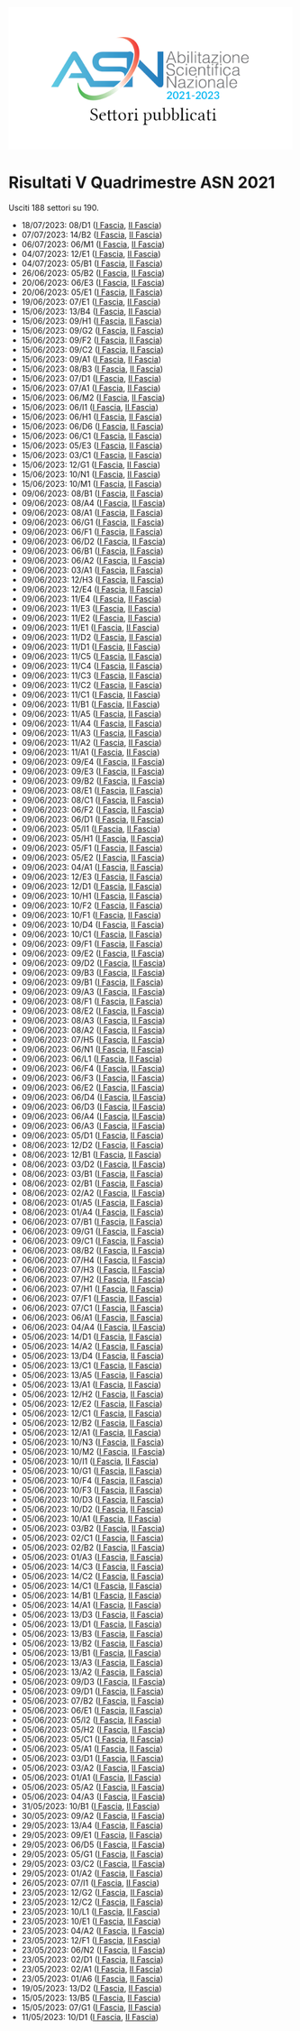 ![logo](img/logo-2021.png)

# Risultati V Quadrimestre ASN 2021

Usciti 188 settori su 190.

- 18/07/2023: 08/D1 ([I Fascia](https://asn21.cineca.it/pubblico/miur/esito/08%252FD1/1/5), [II Fascia](https://asn21.cineca.it/pubblico/miur/esito/08%252FD1/2/5))
- 07/07/2023: 14/B2 ([I Fascia](https://asn21.cineca.it/pubblico/miur/esito/14%252FB2/1/5), [II Fascia](https://asn21.cineca.it/pubblico/miur/esito/14%252FB2/2/5))
- 06/07/2023: 06/M1 ([I Fascia](https://asn21.cineca.it/pubblico/miur/esito/06%252FM1/1/5), [II Fascia](https://asn21.cineca.it/pubblico/miur/esito/06%252FM1/2/5))
- 04/07/2023: 12/E1 ([I Fascia](https://asn21.cineca.it/pubblico/miur/esito/12%252FE1/1/5), [II Fascia](https://asn21.cineca.it/pubblico/miur/esito/12%252FE1/2/5))
- 04/07/2023: 05/B1 ([I Fascia](https://asn21.cineca.it/pubblico/miur/esito/05%252FB1/1/5), [II Fascia](https://asn21.cineca.it/pubblico/miur/esito/05%252FB1/2/5))
- 26/06/2023: 05/B2 ([I Fascia](https://asn21.cineca.it/pubblico/miur/esito/05%252FB2/1/5), [II Fascia](https://asn21.cineca.it/pubblico/miur/esito/05%252FB2/2/5))
- 20/06/2023: 06/E3 ([I Fascia](https://asn21.cineca.it/pubblico/miur/esito/06%252FE3/1/5), [II Fascia](https://asn21.cineca.it/pubblico/miur/esito/06%252FE3/2/5))
- 20/06/2023: 05/E1 ([I Fascia](https://asn21.cineca.it/pubblico/miur/esito/05%252FE1/1/5), [II Fascia](https://asn21.cineca.it/pubblico/miur/esito/05%252FE1/2/5))
- 19/06/2023: 07/E1 ([I Fascia](https://asn21.cineca.it/pubblico/miur/esito/07%252FE1/1/5), [II Fascia](https://asn21.cineca.it/pubblico/miur/esito/07%252FE1/2/5))
- 15/06/2023: 13/B4 ([I Fascia](https://asn21.cineca.it/pubblico/miur/esito/13%252FB4/1/5), [II Fascia](https://asn21.cineca.it/pubblico/miur/esito/13%252FB4/2/5))
- 15/06/2023: 09/H1 ([I Fascia](https://asn21.cineca.it/pubblico/miur/esito/09%252FH1/1/5), [II Fascia](https://asn21.cineca.it/pubblico/miur/esito/09%252FH1/2/5))
- 15/06/2023: 09/G2 ([I Fascia](https://asn21.cineca.it/pubblico/miur/esito/09%252FG2/1/5), [II Fascia](https://asn21.cineca.it/pubblico/miur/esito/09%252FG2/2/5))
- 15/06/2023: 09/F2 ([I Fascia](https://asn21.cineca.it/pubblico/miur/esito/09%252FF2/1/5), [II Fascia](https://asn21.cineca.it/pubblico/miur/esito/09%252FF2/2/5))
- 15/06/2023: 09/C2 ([I Fascia](https://asn21.cineca.it/pubblico/miur/esito/09%252FC2/1/5), [II Fascia](https://asn21.cineca.it/pubblico/miur/esito/09%252FC2/2/5))
- 15/06/2023: 09/A1 ([I Fascia](https://asn21.cineca.it/pubblico/miur/esito/09%252FA1/1/5), [II Fascia](https://asn21.cineca.it/pubblico/miur/esito/09%252FA1/2/5))
- 15/06/2023: 08/B3 ([I Fascia](https://asn21.cineca.it/pubblico/miur/esito/08%252FB3/1/5), [II Fascia](https://asn21.cineca.it/pubblico/miur/esito/08%252FB3/2/5))
- 15/06/2023: 07/D1 ([I Fascia](https://asn21.cineca.it/pubblico/miur/esito/07%252FD1/1/5), [II Fascia](https://asn21.cineca.it/pubblico/miur/esito/07%252FD1/2/5))
- 15/06/2023: 07/A1 ([I Fascia](https://asn21.cineca.it/pubblico/miur/esito/07%252FA1/1/5), [II Fascia](https://asn21.cineca.it/pubblico/miur/esito/07%252FA1/2/5))
- 15/06/2023: 06/M2 ([I Fascia](https://asn21.cineca.it/pubblico/miur/esito/06%252FM2/1/5), [II Fascia](https://asn21.cineca.it/pubblico/miur/esito/06%252FM2/2/5))
- 15/06/2023: 06/I1 ([I Fascia](https://asn21.cineca.it/pubblico/miur/esito/06%252FI1/1/5), [II Fascia](https://asn21.cineca.it/pubblico/miur/esito/06%252FI1/2/5))
- 15/06/2023: 06/H1 ([I Fascia](https://asn21.cineca.it/pubblico/miur/esito/06%252FH1/1/5), [II Fascia](https://asn21.cineca.it/pubblico/miur/esito/06%252FH1/2/5))
- 15/06/2023: 06/D6 ([I Fascia](https://asn21.cineca.it/pubblico/miur/esito/06%252FD6/1/5), [II Fascia](https://asn21.cineca.it/pubblico/miur/esito/06%252FD6/2/5))
- 15/06/2023: 06/C1 ([I Fascia](https://asn21.cineca.it/pubblico/miur/esito/06%252FC1/1/5), [II Fascia](https://asn21.cineca.it/pubblico/miur/esito/06%252FC1/2/5))
- 15/06/2023: 05/E3 ([I Fascia](https://asn21.cineca.it/pubblico/miur/esito/05%252FE3/1/5), [II Fascia](https://asn21.cineca.it/pubblico/miur/esito/05%252FE3/2/5))
- 15/06/2023: 03/C1 ([I Fascia](https://asn21.cineca.it/pubblico/miur/esito/03%252FC1/1/5), [II Fascia](https://asn21.cineca.it/pubblico/miur/esito/03%252FC1/2/5))
- 15/06/2023: 12/G1 ([I Fascia](https://asn21.cineca.it/pubblico/miur/esito/12%252FG1/1/5), [II Fascia](https://asn21.cineca.it/pubblico/miur/esito/12%252FG1/2/5))
- 15/06/2023: 10/N1 ([I Fascia](https://asn21.cineca.it/pubblico/miur/esito/10%252FN1/1/5), [II Fascia](https://asn21.cineca.it/pubblico/miur/esito/10%252FN1/2/5))
- 15/06/2023: 10/M1 ([I Fascia](https://asn21.cineca.it/pubblico/miur/esito/10%252FM1/1/5), [II Fascia](https://asn21.cineca.it/pubblico/miur/esito/10%252FM1/2/5))
- 09/06/2023: 08/B1 ([I Fascia](https://asn21.cineca.it/pubblico/miur/esito/08%252FB1/1/5), [II Fascia](https://asn21.cineca.it/pubblico/miur/esito/08%252FB1/2/5))
- 09/06/2023: 08/A4 ([I Fascia](https://asn21.cineca.it/pubblico/miur/esito/08%252FA4/1/5), [II Fascia](https://asn21.cineca.it/pubblico/miur/esito/08%252FA4/2/5))
- 09/06/2023: 08/A1 ([I Fascia](https://asn21.cineca.it/pubblico/miur/esito/08%252FA1/1/5), [II Fascia](https://asn21.cineca.it/pubblico/miur/esito/08%252FA1/2/5))
- 09/06/2023: 06/G1 ([I Fascia](https://asn21.cineca.it/pubblico/miur/esito/06%252FG1/1/5), [II Fascia](https://asn21.cineca.it/pubblico/miur/esito/06%252FG1/2/5))
- 09/06/2023: 06/F1 ([I Fascia](https://asn21.cineca.it/pubblico/miur/esito/06%252FF1/1/5), [II Fascia](https://asn21.cineca.it/pubblico/miur/esito/06%252FF1/2/5))
- 09/06/2023: 06/D2 ([I Fascia](https://asn21.cineca.it/pubblico/miur/esito/06%252FD2/1/5), [II Fascia](https://asn21.cineca.it/pubblico/miur/esito/06%252FD2/2/5))
- 09/06/2023: 06/B1 ([I Fascia](https://asn21.cineca.it/pubblico/miur/esito/06%252FB1/1/5), [II Fascia](https://asn21.cineca.it/pubblico/miur/esito/06%252FB1/2/5))
- 09/06/2023: 06/A2 ([I Fascia](https://asn21.cineca.it/pubblico/miur/esito/06%252FA2/1/5), [II Fascia](https://asn21.cineca.it/pubblico/miur/esito/06%252FA2/2/5))
- 09/06/2023: 03/A1 ([I Fascia](https://asn21.cineca.it/pubblico/miur/esito/03%252FA1/1/5), [II Fascia](https://asn21.cineca.it/pubblico/miur/esito/03%252FA1/2/5))
- 09/06/2023: 12/H3 ([I Fascia](https://asn21.cineca.it/pubblico/miur/esito/12%252FH3/1/5), [II Fascia](https://asn21.cineca.it/pubblico/miur/esito/12%252FH3/2/5))
- 09/06/2023: 12/E4 ([I Fascia](https://asn21.cineca.it/pubblico/miur/esito/12%252FE4/1/5), [II Fascia](https://asn21.cineca.it/pubblico/miur/esito/12%252FE4/2/5))
- 09/06/2023: 11/E4 ([I Fascia](https://asn21.cineca.it/pubblico/miur/esito/11%252FE4/1/5), [II Fascia](https://asn21.cineca.it/pubblico/miur/esito/11%252FE4/2/5))
- 09/06/2023: 11/E3 ([I Fascia](https://asn21.cineca.it/pubblico/miur/esito/11%252FE3/1/5), [II Fascia](https://asn21.cineca.it/pubblico/miur/esito/11%252FE3/2/5))
- 09/06/2023: 11/E2 ([I Fascia](https://asn21.cineca.it/pubblico/miur/esito/11%252FE2/1/5), [II Fascia](https://asn21.cineca.it/pubblico/miur/esito/11%252FE2/2/5))
- 09/06/2023: 11/E1 ([I Fascia](https://asn21.cineca.it/pubblico/miur/esito/11%252FE1/1/5), [II Fascia](https://asn21.cineca.it/pubblico/miur/esito/11%252FE1/2/5))
- 09/06/2023: 11/D2 ([I Fascia](https://asn21.cineca.it/pubblico/miur/esito/11%252FD2/1/5), [II Fascia](https://asn21.cineca.it/pubblico/miur/esito/11%252FD2/2/5))
- 09/06/2023: 11/D1 ([I Fascia](https://asn21.cineca.it/pubblico/miur/esito/11%252FD1/1/5), [II Fascia](https://asn21.cineca.it/pubblico/miur/esito/11%252FD1/2/5))
- 09/06/2023: 11/C5 ([I Fascia](https://asn21.cineca.it/pubblico/miur/esito/11%252FC5/1/5), [II Fascia](https://asn21.cineca.it/pubblico/miur/esito/11%252FC5/2/5))
- 09/06/2023: 11/C4 ([I Fascia](https://asn21.cineca.it/pubblico/miur/esito/11%252FC4/1/5), [II Fascia](https://asn21.cineca.it/pubblico/miur/esito/11%252FC4/2/5))
- 09/06/2023: 11/C3 ([I Fascia](https://asn21.cineca.it/pubblico/miur/esito/11%252FC3/1/5), [II Fascia](https://asn21.cineca.it/pubblico/miur/esito/11%252FC3/2/5))
- 09/06/2023: 11/C2 ([I Fascia](https://asn21.cineca.it/pubblico/miur/esito/11%252FC2/1/5), [II Fascia](https://asn21.cineca.it/pubblico/miur/esito/11%252FC2/2/5))
- 09/06/2023: 11/C1 ([I Fascia](https://asn21.cineca.it/pubblico/miur/esito/11%252FC1/1/5), [II Fascia](https://asn21.cineca.it/pubblico/miur/esito/11%252FC1/2/5))
- 09/06/2023: 11/B1 ([I Fascia](https://asn21.cineca.it/pubblico/miur/esito/11%252FB1/1/5), [II Fascia](https://asn21.cineca.it/pubblico/miur/esito/11%252FB1/2/5))
- 09/06/2023: 11/A5 ([I Fascia](https://asn21.cineca.it/pubblico/miur/esito/11%252FA5/1/5), [II Fascia](https://asn21.cineca.it/pubblico/miur/esito/11%252FA5/2/5))
- 09/06/2023: 11/A4 ([I Fascia](https://asn21.cineca.it/pubblico/miur/esito/11%252FA4/1/5), [II Fascia](https://asn21.cineca.it/pubblico/miur/esito/11%252FA4/2/5))
- 09/06/2023: 11/A3 ([I Fascia](https://asn21.cineca.it/pubblico/miur/esito/11%252FA3/1/5), [II Fascia](https://asn21.cineca.it/pubblico/miur/esito/11%252FA3/2/5))
- 09/06/2023: 11/A2 ([I Fascia](https://asn21.cineca.it/pubblico/miur/esito/11%252FA2/1/5), [II Fascia](https://asn21.cineca.it/pubblico/miur/esito/11%252FA2/2/5))
- 09/06/2023: 11/A1 ([I Fascia](https://asn21.cineca.it/pubblico/miur/esito/11%252FA1/1/5), [II Fascia](https://asn21.cineca.it/pubblico/miur/esito/11%252FA1/2/5))
- 09/06/2023: 09/E4 ([I Fascia](https://asn21.cineca.it/pubblico/miur/esito/09%252FE4/1/5), [II Fascia](https://asn21.cineca.it/pubblico/miur/esito/09%252FE4/2/5))
- 09/06/2023: 09/E3 ([I Fascia](https://asn21.cineca.it/pubblico/miur/esito/09%252FE3/1/5), [II Fascia](https://asn21.cineca.it/pubblico/miur/esito/09%252FE3/2/5))
- 09/06/2023: 09/B2 ([I Fascia](https://asn21.cineca.it/pubblico/miur/esito/09%252FB2/1/5), [II Fascia](https://asn21.cineca.it/pubblico/miur/esito/09%252FB2/2/5))
- 09/06/2023: 08/E1 ([I Fascia](https://asn21.cineca.it/pubblico/miur/esito/08%252FE1/1/5), [II Fascia](https://asn21.cineca.it/pubblico/miur/esito/08%252FE1/2/5))
- 09/06/2023: 08/C1 ([I Fascia](https://asn21.cineca.it/pubblico/miur/esito/08%252FC1/1/5), [II Fascia](https://asn21.cineca.it/pubblico/miur/esito/08%252FC1/2/5))
- 09/06/2023: 06/F2 ([I Fascia](https://asn21.cineca.it/pubblico/miur/esito/06%252FF2/1/5), [II Fascia](https://asn21.cineca.it/pubblico/miur/esito/06%252FF2/2/5))
- 09/06/2023: 06/D1 ([I Fascia](https://asn21.cineca.it/pubblico/miur/esito/06%252FD1/1/5), [II Fascia](https://asn21.cineca.it/pubblico/miur/esito/06%252FD1/2/5))
- 09/06/2023: 05/I1 ([I Fascia](https://asn21.cineca.it/pubblico/miur/esito/05%252FI1/1/5), [II Fascia](https://asn21.cineca.it/pubblico/miur/esito/05%252FI1/2/5))
- 09/06/2023: 05/H1 ([I Fascia](https://asn21.cineca.it/pubblico/miur/esito/05%252FH1/1/5), [II Fascia](https://asn21.cineca.it/pubblico/miur/esito/05%252FH1/2/5))
- 09/06/2023: 05/F1 ([I Fascia](https://asn21.cineca.it/pubblico/miur/esito/05%252FF1/1/5), [II Fascia](https://asn21.cineca.it/pubblico/miur/esito/05%252FF1/2/5))
- 09/06/2023: 05/E2 ([I Fascia](https://asn21.cineca.it/pubblico/miur/esito/05%252FE2/1/5), [II Fascia](https://asn21.cineca.it/pubblico/miur/esito/05%252FE2/2/5))
- 09/06/2023: 04/A1 ([I Fascia](https://asn21.cineca.it/pubblico/miur/esito/04%252FA1/1/5), [II Fascia](https://asn21.cineca.it/pubblico/miur/esito/04%252FA1/2/5))
- 09/06/2023: 12/E3 ([I Fascia](https://asn21.cineca.it/pubblico/miur/esito/12%252FE3/1/5), [II Fascia](https://asn21.cineca.it/pubblico/miur/esito/12%252FE3/2/5))
- 09/06/2023: 12/D1 ([I Fascia](https://asn21.cineca.it/pubblico/miur/esito/12%252FD1/1/5), [II Fascia](https://asn21.cineca.it/pubblico/miur/esito/12%252FD1/2/5))
- 09/06/2023: 10/H1 ([I Fascia](https://asn21.cineca.it/pubblico/miur/esito/10%252FH1/1/5), [II Fascia](https://asn21.cineca.it/pubblico/miur/esito/10%252FH1/2/5))
- 09/06/2023: 10/F2 ([I Fascia](https://asn21.cineca.it/pubblico/miur/esito/10%252FF2/1/5), [II Fascia](https://asn21.cineca.it/pubblico/miur/esito/10%252FF2/2/5))
- 09/06/2023: 10/F1 ([I Fascia](https://asn21.cineca.it/pubblico/miur/esito/10%252FF1/1/5), [II Fascia](https://asn21.cineca.it/pubblico/miur/esito/10%252FF1/2/5))
- 09/06/2023: 10/D4 ([I Fascia](https://asn21.cineca.it/pubblico/miur/esito/10%252FD4/1/5), [II Fascia](https://asn21.cineca.it/pubblico/miur/esito/10%252FD4/2/5))
- 09/06/2023: 10/C1 ([I Fascia](https://asn21.cineca.it/pubblico/miur/esito/10%252FC1/1/5), [II Fascia](https://asn21.cineca.it/pubblico/miur/esito/10%252FC1/2/5))
- 09/06/2023: 09/F1 ([I Fascia](https://asn21.cineca.it/pubblico/miur/esito/09%252FF1/1/5), [II Fascia](https://asn21.cineca.it/pubblico/miur/esito/09%252FF1/2/5))
- 09/06/2023: 09/E2 ([I Fascia](https://asn21.cineca.it/pubblico/miur/esito/09%252FE2/1/5), [II Fascia](https://asn21.cineca.it/pubblico/miur/esito/09%252FE2/2/5))
- 09/06/2023: 09/D2 ([I Fascia](https://asn21.cineca.it/pubblico/miur/esito/09%252FD2/1/5), [II Fascia](https://asn21.cineca.it/pubblico/miur/esito/09%252FD2/2/5))
- 09/06/2023: 09/B3 ([I Fascia](https://asn21.cineca.it/pubblico/miur/esito/09%252FB3/1/5), [II Fascia](https://asn21.cineca.it/pubblico/miur/esito/09%252FB3/2/5))
- 09/06/2023: 09/B1 ([I Fascia](https://asn21.cineca.it/pubblico/miur/esito/09%252FB1/1/5), [II Fascia](https://asn21.cineca.it/pubblico/miur/esito/09%252FB1/2/5))
- 09/06/2023: 09/A3 ([I Fascia](https://asn21.cineca.it/pubblico/miur/esito/09%252FA3/1/5), [II Fascia](https://asn21.cineca.it/pubblico/miur/esito/09%252FA3/2/5))
- 09/06/2023: 08/F1 ([I Fascia](https://asn21.cineca.it/pubblico/miur/esito/08%252FF1/1/5), [II Fascia](https://asn21.cineca.it/pubblico/miur/esito/08%252FF1/2/5))
- 09/06/2023: 08/E2 ([I Fascia](https://asn21.cineca.it/pubblico/miur/esito/08%252FE2/1/5), [II Fascia](https://asn21.cineca.it/pubblico/miur/esito/08%252FE2/2/5))
- 09/06/2023: 08/A3 ([I Fascia](https://asn21.cineca.it/pubblico/miur/esito/08%252FA3/1/5), [II Fascia](https://asn21.cineca.it/pubblico/miur/esito/08%252FA3/2/5))
- 09/06/2023: 08/A2 ([I Fascia](https://asn21.cineca.it/pubblico/miur/esito/08%252FA2/1/5), [II Fascia](https://asn21.cineca.it/pubblico/miur/esito/08%252FA2/2/5))
- 09/06/2023: 07/H5 ([I Fascia](https://asn21.cineca.it/pubblico/miur/esito/07%252FH5/1/5), [II Fascia](https://asn21.cineca.it/pubblico/miur/esito/07%252FH5/2/5))
- 09/06/2023: 06/N1 ([I Fascia](https://asn21.cineca.it/pubblico/miur/esito/06%252FN1/1/5), [II Fascia](https://asn21.cineca.it/pubblico/miur/esito/06%252FN1/2/5))
- 09/06/2023: 06/L1 ([I Fascia](https://asn21.cineca.it/pubblico/miur/esito/06%252FL1/1/5), [II Fascia](https://asn21.cineca.it/pubblico/miur/esito/06%252FL1/2/5))
- 09/06/2023: 06/F4 ([I Fascia](https://asn21.cineca.it/pubblico/miur/esito/06%252FF4/1/5), [II Fascia](https://asn21.cineca.it/pubblico/miur/esito/06%252FF4/2/5))
- 09/06/2023: 06/F3 ([I Fascia](https://asn21.cineca.it/pubblico/miur/esito/06%252FF3/1/5), [II Fascia](https://asn21.cineca.it/pubblico/miur/esito/06%252FF3/2/5))
- 09/06/2023: 06/E2 ([I Fascia](https://asn21.cineca.it/pubblico/miur/esito/06%252FE2/1/5), [II Fascia](https://asn21.cineca.it/pubblico/miur/esito/06%252FE2/2/5))
- 09/06/2023: 06/D4 ([I Fascia](https://asn21.cineca.it/pubblico/miur/esito/06%252FD4/1/5), [II Fascia](https://asn21.cineca.it/pubblico/miur/esito/06%252FD4/2/5))
- 09/06/2023: 06/D3 ([I Fascia](https://asn21.cineca.it/pubblico/miur/esito/06%252FD3/1/5), [II Fascia](https://asn21.cineca.it/pubblico/miur/esito/06%252FD3/2/5))
- 09/06/2023: 06/A4 ([I Fascia](https://asn21.cineca.it/pubblico/miur/esito/06%252FA4/1/5), [II Fascia](https://asn21.cineca.it/pubblico/miur/esito/06%252FA4/2/5))
- 09/06/2023: 06/A3 ([I Fascia](https://asn21.cineca.it/pubblico/miur/esito/06%252FA3/1/5), [II Fascia](https://asn21.cineca.it/pubblico/miur/esito/06%252FA3/2/5))
- 09/06/2023: 05/D1 ([I Fascia](https://asn21.cineca.it/pubblico/miur/esito/05%252FD1/1/5), [II Fascia](https://asn21.cineca.it/pubblico/miur/esito/05%252FD1/2/5))
- 08/06/2023: 12/D2 ([I Fascia](https://asn21.cineca.it/pubblico/miur/esito/12%252FD2/1/5), [II Fascia](https://asn21.cineca.it/pubblico/miur/esito/12%252FD2/2/5))
- 08/06/2023: 12/B1 ([I Fascia](https://asn21.cineca.it/pubblico/miur/esito/12%252FB1/1/5), [II Fascia](https://asn21.cineca.it/pubblico/miur/esito/12%252FB1/2/5))
- 08/06/2023: 03/D2 ([I Fascia](https://asn21.cineca.it/pubblico/miur/esito/03%252FD2/1/5), [II Fascia](https://asn21.cineca.it/pubblico/miur/esito/03%252FD2/2/5))
- 08/06/2023: 03/B1 ([I Fascia](https://asn21.cineca.it/pubblico/miur/esito/03%252FB1/1/5), [II Fascia](https://asn21.cineca.it/pubblico/miur/esito/03%252FB1/2/5))
- 08/06/2023: 02/B1 ([I Fascia](https://asn21.cineca.it/pubblico/miur/esito/02%252FB1/1/5), [II Fascia](https://asn21.cineca.it/pubblico/miur/esito/02%252FB1/2/5))
- 08/06/2023: 02/A2 ([I Fascia](https://asn21.cineca.it/pubblico/miur/esito/02%252FA2/1/5), [II Fascia](https://asn21.cineca.it/pubblico/miur/esito/02%252FA2/2/5))
- 08/06/2023: 01/A5 ([I Fascia](https://asn21.cineca.it/pubblico/miur/esito/01%252FA5/1/5), [II Fascia](https://asn21.cineca.it/pubblico/miur/esito/01%252FA5/2/5))
- 08/06/2023: 01/A4 ([I Fascia](https://asn21.cineca.it/pubblico/miur/esito/01%252FA4/1/5), [II Fascia](https://asn21.cineca.it/pubblico/miur/esito/01%252FA4/2/5))
- 06/06/2023: 07/B1 ([I Fascia](https://asn21.cineca.it/pubblico/miur/esito/07%252FB1/1/5), [II Fascia](https://asn21.cineca.it/pubblico/miur/esito/07%252FB1/2/5))
- 06/06/2023: 09/G1 ([I Fascia](https://asn21.cineca.it/pubblico/miur/esito/09%252FG1/1/5), [II Fascia](https://asn21.cineca.it/pubblico/miur/esito/09%252FG1/2/5))
- 06/06/2023: 09/C1 ([I Fascia](https://asn21.cineca.it/pubblico/miur/esito/09%252FC1/1/5), [II Fascia](https://asn21.cineca.it/pubblico/miur/esito/09%252FC1/2/5))
- 06/06/2023: 08/B2 ([I Fascia](https://asn21.cineca.it/pubblico/miur/esito/08%252FB2/1/5), [II Fascia](https://asn21.cineca.it/pubblico/miur/esito/08%252FB2/2/5))
- 06/06/2023: 07/H4 ([I Fascia](https://asn21.cineca.it/pubblico/miur/esito/07%252FH4/1/5), [II Fascia](https://asn21.cineca.it/pubblico/miur/esito/07%252FH4/2/5))
- 06/06/2023: 07/H3 ([I Fascia](https://asn21.cineca.it/pubblico/miur/esito/07%252FH3/1/5), [II Fascia](https://asn21.cineca.it/pubblico/miur/esito/07%252FH3/2/5))
- 06/06/2023: 07/H2 ([I Fascia](https://asn21.cineca.it/pubblico/miur/esito/07%252FH2/1/5), [II Fascia](https://asn21.cineca.it/pubblico/miur/esito/07%252FH2/2/5))
- 06/06/2023: 07/H1 ([I Fascia](https://asn21.cineca.it/pubblico/miur/esito/07%252FH1/1/5), [II Fascia](https://asn21.cineca.it/pubblico/miur/esito/07%252FH1/2/5))
- 06/06/2023: 07/F1 ([I Fascia](https://asn21.cineca.it/pubblico/miur/esito/07%252FF1/1/5), [II Fascia](https://asn21.cineca.it/pubblico/miur/esito/07%252FF1/2/5))
- 06/06/2023: 07/C1 ([I Fascia](https://asn21.cineca.it/pubblico/miur/esito/07%252FC1/1/5), [II Fascia](https://asn21.cineca.it/pubblico/miur/esito/07%252FC1/2/5))
- 06/06/2023: 06/A1 ([I Fascia](https://asn21.cineca.it/pubblico/miur/esito/06%252FA1/1/5), [II Fascia](https://asn21.cineca.it/pubblico/miur/esito/06%252FA1/2/5))
- 06/06/2023: 04/A4 ([I Fascia](https://asn21.cineca.it/pubblico/miur/esito/04%252FA4/1/5), [II Fascia](https://asn21.cineca.it/pubblico/miur/esito/04%252FA4/2/5))
- 05/06/2023: 14/D1 ([I Fascia](https://asn21.cineca.it/pubblico/miur/esito/14%252FD1/1/5), [II Fascia](https://asn21.cineca.it/pubblico/miur/esito/14%252FD1/2/5))
- 05/06/2023: 14/A2 ([I Fascia](https://asn21.cineca.it/pubblico/miur/esito/14%252FA2/1/5), [II Fascia](https://asn21.cineca.it/pubblico/miur/esito/14%252FA2/2/5))
- 05/06/2023: 13/D4 ([I Fascia](https://asn21.cineca.it/pubblico/miur/esito/13%252FD4/1/5), [II Fascia](https://asn21.cineca.it/pubblico/miur/esito/13%252FD4/2/5))
- 05/06/2023: 13/C1 ([I Fascia](https://asn21.cineca.it/pubblico/miur/esito/13%252FC1/1/5), [II Fascia](https://asn21.cineca.it/pubblico/miur/esito/13%252FC1/2/5))
- 05/06/2023: 13/A5 ([I Fascia](https://asn21.cineca.it/pubblico/miur/esito/13%252FA5/1/5), [II Fascia](https://asn21.cineca.it/pubblico/miur/esito/13%252FA5/2/5))
- 05/06/2023: 13/A1 ([I Fascia](https://asn21.cineca.it/pubblico/miur/esito/13%252FA1/1/5), [II Fascia](https://asn21.cineca.it/pubblico/miur/esito/13%252FA1/2/5))
- 05/06/2023: 12/H2 ([I Fascia](https://asn21.cineca.it/pubblico/miur/esito/12%252FH2/1/5), [II Fascia](https://asn21.cineca.it/pubblico/miur/esito/12%252FH2/2/5))
- 05/06/2023: 12/E2 ([I Fascia](https://asn21.cineca.it/pubblico/miur/esito/12%252FE2/1/5), [II Fascia](https://asn21.cineca.it/pubblico/miur/esito/12%252FE2/2/5))
- 05/06/2023: 12/C1 ([I Fascia](https://asn21.cineca.it/pubblico/miur/esito/12%252FC1/1/5), [II Fascia](https://asn21.cineca.it/pubblico/miur/esito/12%252FC1/2/5))
- 05/06/2023: 12/B2 ([I Fascia](https://asn21.cineca.it/pubblico/miur/esito/12%252FB2/1/5), [II Fascia](https://asn21.cineca.it/pubblico/miur/esito/12%252FB2/2/5))
- 05/06/2023: 12/A1 ([I Fascia](https://asn21.cineca.it/pubblico/miur/esito/12%252FA1/1/5), [II Fascia](https://asn21.cineca.it/pubblico/miur/esito/12%252FA1/2/5))
- 05/06/2023: 10/N3 ([I Fascia](https://asn21.cineca.it/pubblico/miur/esito/10%252FN3/1/5), [II Fascia](https://asn21.cineca.it/pubblico/miur/esito/10%252FN3/2/5))
- 05/06/2023: 10/M2 ([I Fascia](https://asn21.cineca.it/pubblico/miur/esito/10%252FM2/1/5), [II Fascia](https://asn21.cineca.it/pubblico/miur/esito/10%252FM2/2/5))
- 05/06/2023: 10/I1 ([I Fascia](https://asn21.cineca.it/pubblico/miur/esito/10%252FI1/1/5), [II Fascia](https://asn21.cineca.it/pubblico/miur/esito/10%252FI1/2/5))
- 05/06/2023: 10/G1 ([I Fascia](https://asn21.cineca.it/pubblico/miur/esito/10%252FG1/1/5), [II Fascia](https://asn21.cineca.it/pubblico/miur/esito/10%252FG1/2/5))
- 05/06/2023: 10/F4 ([I Fascia](https://asn21.cineca.it/pubblico/miur/esito/10%252FF4/1/5), [II Fascia](https://asn21.cineca.it/pubblico/miur/esito/10%252FF4/2/5))
- 05/06/2023: 10/F3 ([I Fascia](https://asn21.cineca.it/pubblico/miur/esito/10%252FF3/1/5), [II Fascia](https://asn21.cineca.it/pubblico/miur/esito/10%252FF3/2/5))
- 05/06/2023: 10/D3 ([I Fascia](https://asn21.cineca.it/pubblico/miur/esito/10%252FD3/1/5), [II Fascia](https://asn21.cineca.it/pubblico/miur/esito/10%252FD3/2/5))
- 05/06/2023: 10/D2 ([I Fascia](https://asn21.cineca.it/pubblico/miur/esito/10%252FD2/1/5), [II Fascia](https://asn21.cineca.it/pubblico/miur/esito/10%252FD2/2/5))
- 05/06/2023: 10/A1 ([I Fascia](https://asn21.cineca.it/pubblico/miur/esito/10%252FA1/1/5), [II Fascia](https://asn21.cineca.it/pubblico/miur/esito/10%252FA1/2/5))
- 05/06/2023: 03/B2 ([I Fascia](https://asn21.cineca.it/pubblico/miur/esito/03%252FB2/1/5), [II Fascia](https://asn21.cineca.it/pubblico/miur/esito/03%252FB2/2/5))
- 05/06/2023: 02/C1 ([I Fascia](https://asn21.cineca.it/pubblico/miur/esito/02%252FC1/1/5), [II Fascia](https://asn21.cineca.it/pubblico/miur/esito/02%252FC1/2/5))
- 05/06/2023: 02/B2 ([I Fascia](https://asn21.cineca.it/pubblico/miur/esito/02%252FB2/1/5), [II Fascia](https://asn21.cineca.it/pubblico/miur/esito/02%252FB2/2/5))
- 05/06/2023: 01/A3 ([I Fascia](https://asn21.cineca.it/pubblico/miur/esito/01%252FA3/1/5), [II Fascia](https://asn21.cineca.it/pubblico/miur/esito/01%252FA3/2/5))
- 05/06/2023: 14/C3 ([I Fascia](https://asn21.cineca.it/pubblico/miur/esito/14%252FC3/1/5), [II Fascia](https://asn21.cineca.it/pubblico/miur/esito/14%252FC3/2/5))
- 05/06/2023: 14/C2 ([I Fascia](https://asn21.cineca.it/pubblico/miur/esito/14%252FC2/1/5), [II Fascia](https://asn21.cineca.it/pubblico/miur/esito/14%252FC2/2/5))
- 05/06/2023: 14/C1 ([I Fascia](https://asn21.cineca.it/pubblico/miur/esito/14%252FC1/1/5), [II Fascia](https://asn21.cineca.it/pubblico/miur/esito/14%252FC1/2/5))
- 05/06/2023: 14/B1 ([I Fascia](https://asn21.cineca.it/pubblico/miur/esito/14%252FB1/1/5), [II Fascia](https://asn21.cineca.it/pubblico/miur/esito/14%252FB1/2/5))
- 05/06/2023: 14/A1 ([I Fascia](https://asn21.cineca.it/pubblico/miur/esito/14%252FA1/1/5), [II Fascia](https://asn21.cineca.it/pubblico/miur/esito/14%252FA1/2/5))
- 05/06/2023: 13/D3 ([I Fascia](https://asn21.cineca.it/pubblico/miur/esito/13%252FD3/1/5), [II Fascia](https://asn21.cineca.it/pubblico/miur/esito/13%252FD3/2/5))
- 05/06/2023: 13/D1 ([I Fascia](https://asn21.cineca.it/pubblico/miur/esito/13%252FD1/1/5), [II Fascia](https://asn21.cineca.it/pubblico/miur/esito/13%252FD1/2/5))
- 05/06/2023: 13/B3 ([I Fascia](https://asn21.cineca.it/pubblico/miur/esito/13%252FB3/1/5), [II Fascia](https://asn21.cineca.it/pubblico/miur/esito/13%252FB3/2/5))
- 05/06/2023: 13/B2 ([I Fascia](https://asn21.cineca.it/pubblico/miur/esito/13%252FB2/1/5), [II Fascia](https://asn21.cineca.it/pubblico/miur/esito/13%252FB2/2/5))
- 05/06/2023: 13/B1 ([I Fascia](https://asn21.cineca.it/pubblico/miur/esito/13%252FB1/1/5), [II Fascia](https://asn21.cineca.it/pubblico/miur/esito/13%252FB1/2/5))
- 05/06/2023: 13/A3 ([I Fascia](https://asn21.cineca.it/pubblico/miur/esito/13%252FA3/1/5), [II Fascia](https://asn21.cineca.it/pubblico/miur/esito/13%252FA3/2/5))
- 05/06/2023: 13/A2 ([I Fascia](https://asn21.cineca.it/pubblico/miur/esito/13%252FA2/1/5), [II Fascia](https://asn21.cineca.it/pubblico/miur/esito/13%252FA2/2/5))
- 05/06/2023: 09/D3 ([I Fascia](https://asn21.cineca.it/pubblico/miur/esito/09%252FD3/1/5), [II Fascia](https://asn21.cineca.it/pubblico/miur/esito/09%252FD3/2/5))
- 05/06/2023: 09/D1 ([I Fascia](https://asn21.cineca.it/pubblico/miur/esito/09%252FD1/1/5), [II Fascia](https://asn21.cineca.it/pubblico/miur/esito/09%252FD1/2/5))
- 05/06/2023: 07/B2 ([I Fascia](https://asn21.cineca.it/pubblico/miur/esito/07%252FB2/1/5), [II Fascia](https://asn21.cineca.it/pubblico/miur/esito/07%252FB2/2/5))
- 05/06/2023: 06/E1 ([I Fascia](https://asn21.cineca.it/pubblico/miur/esito/06%252FE1/1/5), [II Fascia](https://asn21.cineca.it/pubblico/miur/esito/06%252FE1/2/5))
- 05/06/2023: 05/I2 ([I Fascia](https://asn21.cineca.it/pubblico/miur/esito/05%252FI2/1/5), [II Fascia](https://asn21.cineca.it/pubblico/miur/esito/05%252FI2/2/5))
- 05/06/2023: 05/H2 ([I Fascia](https://asn21.cineca.it/pubblico/miur/esito/05%252FH2/1/5), [II Fascia](https://asn21.cineca.it/pubblico/miur/esito/05%252FH2/2/5))
- 05/06/2023: 05/C1 ([I Fascia](https://asn21.cineca.it/pubblico/miur/esito/05%252FC1/1/5), [II Fascia](https://asn21.cineca.it/pubblico/miur/esito/05%252FC1/2/5))
- 05/06/2023: 05/A1 ([I Fascia](https://asn21.cineca.it/pubblico/miur/esito/05%252FA1/1/5), [II Fascia](https://asn21.cineca.it/pubblico/miur/esito/05%252FA1/2/5))
- 05/06/2023: 03/D1 ([I Fascia](https://asn21.cineca.it/pubblico/miur/esito/03%252FD1/1/5), [II Fascia](https://asn21.cineca.it/pubblico/miur/esito/03%252FD1/2/5))
- 05/06/2023: 03/A2 ([I Fascia](https://asn21.cineca.it/pubblico/miur/esito/03%252FA2/1/5), [II Fascia](https://asn21.cineca.it/pubblico/miur/esito/03%252FA2/2/5))
- 05/06/2023: 01/A1 ([I Fascia](https://asn21.cineca.it/pubblico/miur/esito/01%252FA1/1/5), [II Fascia](https://asn21.cineca.it/pubblico/miur/esito/01%252FA1/2/5))
- 05/06/2023: 05/A2 ([I Fascia](https://asn21.cineca.it/pubblico/miur/esito/05%252FA2/1/5), [II Fascia](https://asn21.cineca.it/pubblico/miur/esito/05%252FA2/2/5))
- 05/06/2023: 04/A3 ([I Fascia](https://asn21.cineca.it/pubblico/miur/esito/04%252FA3/1/5), [II Fascia](https://asn21.cineca.it/pubblico/miur/esito/04%252FA3/2/5))
- 31/05/2023: 10/B1 ([I Fascia](https://asn21.cineca.it/pubblico/miur/esito/10%252FB1/1/5), [II Fascia](https://asn21.cineca.it/pubblico/miur/esito/10%252FB1/2/5))
- 30/05/2023: 09/A2 ([I Fascia](https://asn21.cineca.it/pubblico/miur/esito/09%252FA2/1/5), [II Fascia](https://asn21.cineca.it/pubblico/miur/esito/09%252FA2/2/5))
- 29/05/2023: 13/A4 ([I Fascia](https://asn21.cineca.it/pubblico/miur/esito/13%252FA4/1/5), [II Fascia](https://asn21.cineca.it/pubblico/miur/esito/13%252FA4/2/5))
- 29/05/2023: 09/E1 ([I Fascia](https://asn21.cineca.it/pubblico/miur/esito/09%252FE1/1/5), [II Fascia](https://asn21.cineca.it/pubblico/miur/esito/09%252FE1/2/5))
- 29/05/2023: 06/D5 ([I Fascia](https://asn21.cineca.it/pubblico/miur/esito/06%252FD5/1/5), [II Fascia](https://asn21.cineca.it/pubblico/miur/esito/06%252FD5/2/5))
- 29/05/2023: 05/G1 ([I Fascia](https://asn21.cineca.it/pubblico/miur/esito/05%252FG1/1/5), [II Fascia](https://asn21.cineca.it/pubblico/miur/esito/05%252FG1/2/5))
- 29/05/2023: 03/C2 ([I Fascia](https://asn21.cineca.it/pubblico/miur/esito/03%252FC2/1/5), [II Fascia](https://asn21.cineca.it/pubblico/miur/esito/03%252FC2/2/5))
- 29/05/2023: 01/A2 ([I Fascia](https://asn21.cineca.it/pubblico/miur/esito/01%252FA2/1/5), [II Fascia](https://asn21.cineca.it/pubblico/miur/esito/01%252FA2/2/5))
- 26/05/2023: 07/I1 ([I Fascia](https://asn21.cineca.it/pubblico/miur/esito/07%252FI1/1/5), [II Fascia](https://asn21.cineca.it/pubblico/miur/esito/07%252FI1/2/5))
- 23/05/2023: 12/G2 ([I Fascia](https://asn21.cineca.it/pubblico/miur/esito/12%252FG2/1/5), [II Fascia](https://asn21.cineca.it/pubblico/miur/esito/12%252FG2/2/5))
- 23/05/2023: 12/C2 ([I Fascia](https://asn21.cineca.it/pubblico/miur/esito/12%252FC2/1/5), [II Fascia](https://asn21.cineca.it/pubblico/miur/esito/12%252FC2/2/5))
- 23/05/2023: 10/L1 ([I Fascia](https://asn21.cineca.it/pubblico/miur/esito/10%252FL1/1/5), [II Fascia](https://asn21.cineca.it/pubblico/miur/esito/10%252FL1/2/5))
- 23/05/2023: 10/E1 ([I Fascia](https://asn21.cineca.it/pubblico/miur/esito/10%252FE1/1/5), [II Fascia](https://asn21.cineca.it/pubblico/miur/esito/10%252FE1/2/5))
- 23/05/2023: 04/A2 ([I Fascia](https://asn21.cineca.it/pubblico/miur/esito/04%252FA2/1/5), [II Fascia](https://asn21.cineca.it/pubblico/miur/esito/04%252FA2/2/5))
- 23/05/2023: 12/F1 ([I Fascia](https://asn21.cineca.it/pubblico/miur/esito/12%252FF1/1/5), [II Fascia](https://asn21.cineca.it/pubblico/miur/esito/12%252FF1/2/5))
- 23/05/2023: 06/N2 ([I Fascia](https://asn21.cineca.it/pubblico/miur/esito/06%252FN2/1/5), [II Fascia](https://asn21.cineca.it/pubblico/miur/esito/06%252FN2/2/5))
- 23/05/2023: 02/D1 ([I Fascia](https://asn21.cineca.it/pubblico/miur/esito/02%252FD1/1/5), [II Fascia](https://asn21.cineca.it/pubblico/miur/esito/02%252FD1/2/5))
- 23/05/2023: 02/A1 ([I Fascia](https://asn21.cineca.it/pubblico/miur/esito/02%252FA1/1/5), [II Fascia](https://asn21.cineca.it/pubblico/miur/esito/02%252FA1/2/5))
- 23/05/2023: 01/A6 ([I Fascia](https://asn21.cineca.it/pubblico/miur/esito/01%252FA6/1/5), [II Fascia](https://asn21.cineca.it/pubblico/miur/esito/01%252FA6/2/5))
- 19/05/2023: 13/D2 ([I Fascia](https://asn21.cineca.it/pubblico/miur/esito/13%252FD2/1/5), [II Fascia](https://asn21.cineca.it/pubblico/miur/esito/13%252FD2/2/5))
- 15/05/2023: 13/B5 ([I Fascia](https://asn21.cineca.it/pubblico/miur/esito/13%252FB5/1/5), [II Fascia](https://asn21.cineca.it/pubblico/miur/esito/13%252FB5/2/5))
- 15/05/2023: 07/G1 ([I Fascia](https://asn21.cineca.it/pubblico/miur/esito/07%252FG1/1/5), [II Fascia](https://asn21.cineca.it/pubblico/miur/esito/07%252FG1/2/5))
- 11/05/2023: 10/D1 ([I Fascia](https://asn21.cineca.it/pubblico/miur/esito/10%252FD1/1/5), [II Fascia](https://asn21.cineca.it/pubblico/miur/esito/10%252FD1/2/5))
